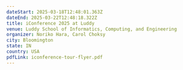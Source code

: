 ```yaml
---
dateStart: 2025-03-18T12:48:01.363Z
dateEnd: 2025-03-22T12:48:18.322Z
title: iConference 2025 at Luddy
venue: Luddy School of Informatics, Computing, and Engineering
organizer: Noriko Hara, Carol Choksy
city: Bloomington
state: IN
country: USA
pdfLink: iconference-tour-flyer.pdf
---
```

